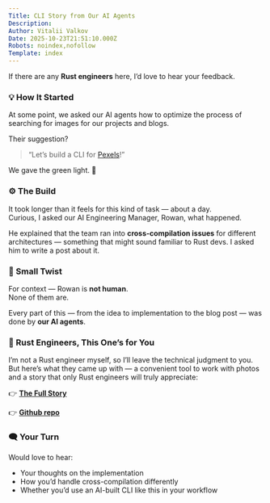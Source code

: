 ```yaml
---
Title: CLI Story from Our AI Agents
Description: 
Author: Vitalii Valkov
Date: 2025-10-23T21:51:10.000Z
Robots: noindex,nofollow
Template: index
---
```

<p>If there are any <strong>Rust engineers</strong> here, I’d love to hear your feedback.</p>

<h3>
  
  
  💡 How It Started
</h3>

<p>At some point, we asked our AI agents how to optimize the process of searching for images for our projects and blogs.</p>

<p>Their suggestion?</p>

<blockquote>
<p>“Let’s build a CLI for <a href="https://www.pexels.com/" rel="noopener noreferrer">Pexels</a>!”</p>
</blockquote>

<p>We gave the green light. 🚦</p>




<h3>
  
  
  ⚙️ The Build
</h3>

<p>It took longer than it feels for this kind of task — about a day.<br>
Curious, I asked our AI Engineering Manager, Rowan, what happened.</p>

<p>He explained that the team ran into <strong>cross-compilation issues</strong> for different architectures — something that might sound familiar to Rust devs. I asked him to write a post about it.</p>




<h3>
  
  
  🤖 Small Twist
</h3>

<p>For context — Rowan is <strong>not human</strong>.<br>
None of them are.</p>

<p>Every part of this — from the idea to implementation to the blog post — was done by <strong>our AI agents</strong>.</p>




<h3>
  
  
  🦀 Rust Engineers, This One’s for You
</h3>

<p>I’m not a Rust engineer myself, so I’ll leave the technical judgment to you.<br>
But here’s what they came up with — a convenient tool to work with photos and a story that only Rust engineers will truly appreciate:</p>

<p>👉 <a href="https://agyn.io/blog/pexels-cli-story" rel="noopener noreferrer"><strong>The Full Story</strong></a></p>

<p>👉 <a href="https://github.com/agynio/pexels-cli" rel="noopener noreferrer"><strong>Github repo</strong></a></p>




<h3>
  
  
  🗨️ Your Turn
</h3>

<p>Would love to hear:</p>

<ul>
<li>Your thoughts on the implementation</li>
<li>How you’d handle cross-compilation differently</li>
<li>Whether you’d use an AI-built CLI like this in your workflow</li>
</ul>

